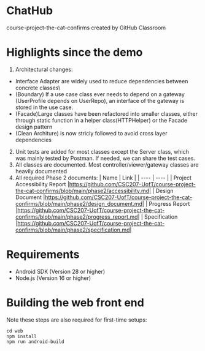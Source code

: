 # ChatHub
course-project-the-cat-confirms created by GitHub Classroom

# Highlights since the demo
1. Architectural changes:
  * Interface Adapter are widely used to reduce dependencies between concrete classes\
  * (Boundary) If a use case class ever needs to depend on a gateway (UserProfile depends on UserRepo), an interface of the gateway is stored in the use case.
  * (Facade)Large classes have been refactored into smaller classes, either through static function in a helper class(HTTPHelper) or the Facade design pattern
  * (Clean Architure) is now stricly followed to avoid cross layer dependencies
2. Unit tests are added for most classes except the Server class, which was mainly tested by Postman. If needed, we can share the test cases. 
3. All classes are documented. Most controller/viewer/gateway classes are heavily documented
4. All required Phase 2 documents:
   | Name | Link |
   | ---- | ---- |
   | Project Accessibility Report |https://github.com/CSC207-UofT/course-project-the-cat-confirms/blob/main/phase2/accessibility.md|
   | Design Document |https://github.com/CSC207-UofT/course-project-the-cat-confirms/blob/main/phase2/design_document.md|
   | Progress Report |https://github.com/CSC207-UofT/course-project-the-cat-confirms/blob/main/phase2/progress_report.md|
   | Specification |https://github.com/CSC207-UofT/course-project-the-cat-confirms/blob/main/phase2/specification.md|

# Requirements
* Android SDK (Version 28 or higher)
* Node.js (Version 16 or higher)

# Building the web front end
Note these steps are also required for first-time setups:
```
cd web
npm install
npm run android-build
```
